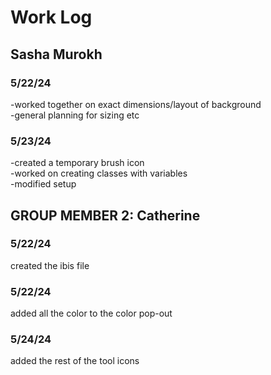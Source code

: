 # Work Log

## Sasha Murokh

### 5/22/24

-worked together on exact dimensions/layout of background <br />
-general planning for sizing etc <br />

### 5/23/24

-created a temporary brush icon <br />
-worked on creating classes with variables <br />
-modified setup <br />


## GROUP MEMBER 2: Catherine

### 5/22/24

created the ibis file

### 5/22/24

added all the color to the color pop-out

### 5/24/24

added the rest of the tool icons
